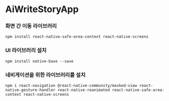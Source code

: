 # AiWriteStoryApp

### 화면 간 이동 라이브러리
    npm install react-native-safe-area-context react-native-screens

### UI 라이브러리 설치
    npm install native-base --save

### 네비게이션을 위한 라이브러리를 설치
    npm i react-navigation @react-native-community/masked-view react-native-gesture-handler react-native-reanimated react-native-safe-area-context react-native-screens
